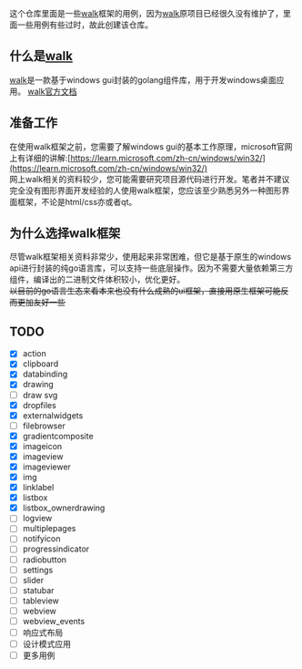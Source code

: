 这个仓库里面是一些[walk](https://github.com/lxn/walk)框架的用例，因为[walk](https://github.com/lxn/walk)原项目已经很久没有维护了，里面一些用例有些过时，故此创建该仓库。
## 什么是[walk](https://github.com/lxn/walk)
[walk](https://github.com/lxn/walk)是一款基于windows gui封装的golang组件库，用于开发windows桌面应用。
[walk官方文档](https://pkg.go.dev/github.com/lxn/walk)
## 准备工作
在使用walk框架之前，您需要了解windows gui的基本工作原理，microsoft官网上有详细的讲解:[https://learn.microsoft.com/zh-cn/windows/win32/](https://learn.microsoft.com/zh-cn/windows/win32/) \
网上walk相关的资料较少，您可能需要研究项目源代码进行开发。笔者并不建议完全没有图形界面开发经验的人使用walk框架，您应该至少熟悉另外一种图形界面框架，不论是html/css亦或者qt。
## 为什么选择walk框架
尽管walk框架相关资料非常少，使用起来非常困难，但它是基于原生的windows api进行封装的纯go语言库，可以支持一些底层操作。因为不需要大量依赖第三方组件，编译出的二进制文件体积较小，优化更好。 \
~~以目前的go语言生态来看本来也没有什么成熟的ui框架，直接用原生框架可能反而更加友好一些~~
## TODO

- [X] action
- [X] clipboard
- [X] databinding
- [X] drawing
- [ ] draw svg
- [X] dropfiles
- [X] externalwidgets
- [ ] filebrowser
- [X] gradientcomposite
- [X] imageicon
- [X] imageview
- [X] imageviewer
- [X] img
- [X] linklabel
- [X] listbox
- [X] listbox_ownerdrawing
- [ ] logview
- [ ] multiplepages
- [ ] notifyicon
- [ ] progressindicator
- [ ] radiobutton
- [ ] settings
- [ ] slider
- [ ] statubar
- [ ] tableview
- [ ] webview
- [ ] webview_events
- [ ] 响应式布局
- [ ] 设计模式应用
- [ ] 更多用例